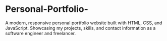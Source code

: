 # Personal-Portfolio-
A modern, responsive personal portfolio website built with HTML, CSS, and JavaScript. Showcasing my projects, skills, and contact information as a software engineer and freelancer.
